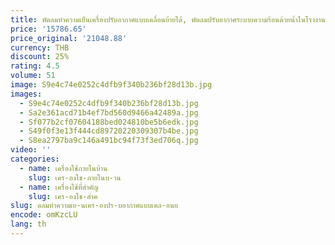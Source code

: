 ```yaml
---
title: พัดลมทำความเย็นเครื่องปรับอากาศแบบเคลื่อนย้ายได้, พัดลมปรับอากาศระบายความร้อนด้วยน้ำในโรงงาน
price: '15786.65'
price_original: '21048.88'
currency: THB
discount: 25%
rating: 4.5
volume: 51
image: S9e4c74e0252c4dfb9f340b236bf28d13b.jpg
images:
  - S9e4c74e0252c4dfb9f340b236bf28d13b.jpg
  - Sa2e361acd71b4ef7bd560d9466a42489a.jpg
  - Sf077b2cf07604188bed024810be5b6edk.jpg
  - S49f0f3e13f444cd89720220309307b4be.jpg
  - S8ea2797ba9c146a491bc94f73f3ed706q.jpg
video: ''
categories:
  - name: เครื่องใช้ภายในบ้าน
    slug: เคร-องใช-ภายในบ-าน
  - name: เครื่องใช้ที่สำคัญ
    slug: เคร-องใช-สำค
slug: ดลมทำความเย-นเคร-องปร-บอากาศแบบเคล-อนย
encode: omKzcLU
lang: th
---
```

  